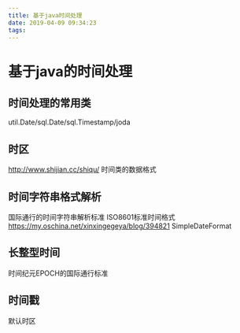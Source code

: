 ```yaml
---
title: 基于java时间处理
date: 2019-04-09 09:34:23
tags:
---
```


# 基于java的时间处理

## 时间处理的常用类
 util.Date/sql.Date/sql.Timestamp/joda

## 时区
http://www.shijian.cc/shiqu/
时间类的数据格式

## 时间字符串格式解析
国际通行的时间字符串解析标准
ISO8601标准时间格式
https://my.oschina.net/xinxingegeya/blog/394821
SimpleDateFormat

## 长整型时间
时间纪元EPOCH的国际通行标准

## 时间戳
默认时区






